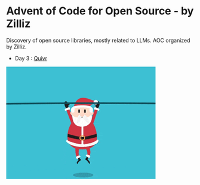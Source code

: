 # Advent of Code for Open Source - by Zilliz

Discovery of open source libraries, mostly related to LLMs. AOC organized by Zilliz.

- Day 3 : [Quivr](https://github.com/StanGirard/quivr)

![Alt Text](img/christmas.gif)
